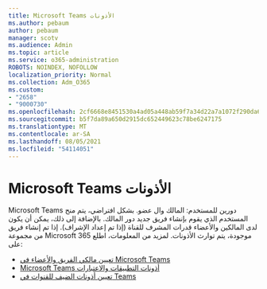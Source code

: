 ```yaml
---
title: Microsoft Teams الأذونات
ms.author: pebaum
author: pebaum
manager: scotv
ms.audience: Admin
ms.topic: article
ms.service: o365-administration
ROBOTS: NOINDEX, NOFOLLOW
localization_priority: Normal
ms.collection: Adm_O365
ms.custom:
- "2658"
- "9000730"
ms.openlocfilehash: 2cf6668e8451530a4ad05a448ab59f7a34d22a7a1072f290da6c5a248ab0c433
ms.sourcegitcommit: b5f7da89a650d2915dc652449623c78be6247175
ms.translationtype: MT
ms.contentlocale: ar-SA
ms.lasthandoff: 08/05/2021
ms.locfileid: "54114051"
---
```

# <a name="microsoft-teams-permissions"></a>Microsoft Teams الأذونات

Microsoft Teams دورين للمستخدم: المالك وال عضو. بشكل افتراضي، يتم منح المستخدم الذي يقوم بإنشاء فريق جديد دور المالك. بالإضافة إلى ذلك، يمكن أن يكون لدى المالكين والأعضاء قدرات المشرف للقناة (إذا تم إعداد الإشراف). إذا تم إنشاء فريق من مجموعة Microsoft 365 موجودة، يتم توارث الأذونات. لمزيد من المعلومات، اطلع على:

- [تعيين مالكي الفريق والأعضاء في Microsoft Teams](https://docs.microsoft.com/microsoftteams/assign-roles-permissions)
- [Microsoft Teams أذونات التطبيقات والاعتبارات](https://docs.microsoft.com/microsoftteams/app-permissions)
- [تعيين أذونات الضيف للقنوات في Teams](https://support.office.com/article/4756c468-2746-4bfd-a582-736d55fcc169)
